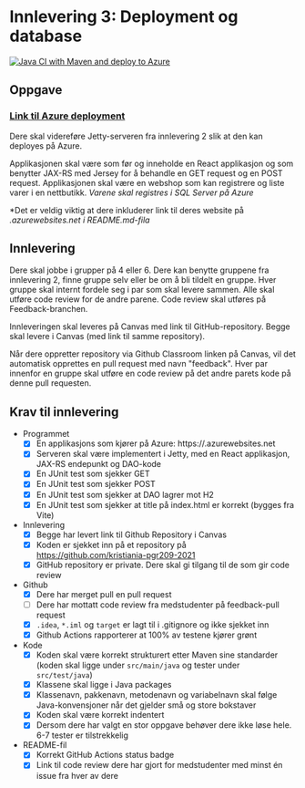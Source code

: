 # Innlevering 3: Deployment og database
[![Java CI with Maven and deploy to Azure](https://github.com/kristiania-pgr209-2022/pgr203-3-freebattie/actions/workflows/maven.yaml/badge.svg)](https://github.com/kristiania-pgr209-2022/pgr203-3-freebattie/actions/workflows/maven.yaml)
## Oppgave
### [Link til Azure deployment](http://arbeidskrav3-webshop-user.azurewebsites.net/)
Dere skal videreføre Jetty-serveren fra innlevering 2 slik at den kan deployes på Azure.

Applikasjonen skal være som før og inneholde en React applikasjon og som benytter JAX-RS med Jersey for å behandle en GET request og en POST request. Applikasjonen skal være en webshop som kan registrere og liste varer i en nettbutikk. *Varene skal registres i SQL Server på Azure*

*Det er veldig viktig at dere inkluderer link til deres website på *.azurewebsites.net i README.md-fila*

## Innlevering

Dere skal jobbe i grupper på 4 eller 6. Dere kan benytte gruppene fra innlevering 2, finne gruppe selv eller be om å bli tildelt en gruppe. Hver gruppe skal internt fordele seg i par som skal levere sammen. Alle skal utføre code review for de andre parene. Code review skal utføres på Feedback-branchen.

Innleveringen skal leveres på Canvas med link til GitHub-repository. Begge skal levere i Canvas (med link til samme repository).

Når dere oppretter repository via Github Classroom linken på Canvas, vil det automatisk opprettes en pull request med navn "feedback". Hver par innenfor en gruppe skal utføre en code review på det andre parets kode på denne pull requesten.

## Krav til innlevering

* Programmet
  * [x] En applikasjons som kjører på Azure: https://<fyll ut>.azurewebsites.net
  * [x] Serveren skal være implementert i Jetty, med en React applikasjon, JAX-RS endepunkt og DAO-kode
  * [x] En JUnit test som sjekker GET
  * [x] En JUnit test som sjekker POST
  * [x] En JUnit test som sjekker at DAO lagrer mot H2
  * [x] En JUnit test som sjekker at title på index.html er korrekt (bygges fra Vite)
* Innlevering
  * [x] Begge har levert link til Github Repository i Canvas
  * [x] Koden er sjekket inn på et repository på https://github.com/kristiania-pgr209-2021
  * [x] GitHub repository er private. Dere skal gi tilgang til de som gir code review
* Github
  * [x] Dere har merget pull en pull request
  * [ ] Dere har mottatt code review fra medstudenter på feedback-pull request
  * [x] `.idea`, `*.iml` og `target` er lagt til i .gitignore og ikke sjekket inn
  * [x] Github Actions rapporterer at 100% av testene kjører grønt
* Kode
  * [x] Koden skal være korrekt strukturert etter Maven sine standarder (koden skal ligge under `src/main/java` og tester under `src/test/java`)
  * [x] Klassene skal ligge i Java packages
  * [x] Klassenavn, pakkenavn, metodenavn og variabelnavn skal følge Java-konvensjoner når det gjelder små og store bokstaver
  * [x] Koden skal være korrekt indentert
  * [x] Dersom dere har valgt en stor oppgave behøver dere ikke løse hele. 6-7 tester er tilstrekkelig
* README-fil
  * [x] Korrekt GitHub Actions status badge
  * [x] Link til code review dere har gjort for medstudenter med minst én issue fra hver av dere
